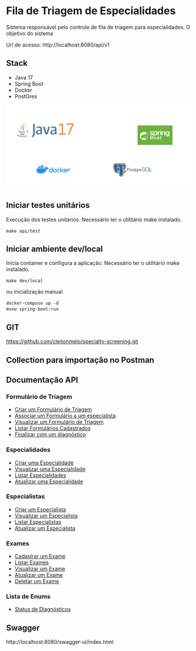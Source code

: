 # Fila de Triagem de Especialidades

Sistema responsável pelo controle de fila de triagem para especialidades. O objetivo do sistema

Url de acesso: http://localhost:8080/api/v1

## Stack

- Java 17
- Spring Boot
- Docker
- PostGres

![Stack](docs/image/img.png)

## Iniciar testes unitários

Execução dos testes unitários. Necessário ter o utilitário make instalado.

```shell
make api/test
```

## Iniciar ambiente dev/local

Inicia container e configura a aplicação. Necessário ter o utilitário make instalado.

```shell
make dev/local
```

ou inicialização manual

```shell
docker-compose up -d
mvnw spring-boot:run
```

## GIT
https://github.com/cleitonmelo/specialty-screening.git


## Collection para importação no Postman



## Documentação API

### Formulário de Triagem

- [Criar um Formulário de Triagem](docs/screening/create.md)
- [Associar um Formulário a um especialista](docs/screening/update.md)
- [Visualizar um Formulário de Triagem](docs/screening/show.md)
- [Listar Formulários Cadastrados](docs/screening/list.md)
- [Finalizar com um diagnóstico](docs/screening/finalize.md)

### Especialidades

- [Criar uma Especialidade](docs/specialty/create.md)
- [Visualizar uma Especialidade](docs/specialty/show.md)
- [Listar Especialidades](docs/specialty/list.md)
- [Atualizar uma Especialidade](docs/specialty/update.md)

### Especialistas

- [Criar um Especialista](docs/specialists/create.md)
- [Visualizar um Especialista](docs/specialists/show.md)
- [Listar Especialistas](docs/specialists/list.md)
- [Atualizar um Especialista](docs/specialists/update.md)

### Exames

- [Cadastrar um Exame](docs/exams/create.md)
- [Listar Exames](docs/exams/list.md)
- [Visualizar um Exame](docs/exams/show.md)
- [Atualizar um Exame](docs/exams/update.md)
- [Deletar um Exame](docs/exams/delete.md)

### Lista de Enums

- [Status de Diagnósticos](docs/enums/diagnosis.md)

## Swagger
http://localhost:8080/swagger-ui/index.html